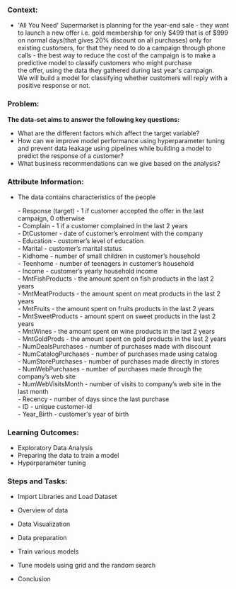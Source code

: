### **Context:**

-   'All You Need' Supermarket is planning for the year-end sale - they want to launch a new offer i.e. gold membership for only $499 that is of $999 on normal days(that gives 20% discount on all purchases) only for existing customers, for that they need to do a campaign through phone calls - the best way to reduce the cost of the campaign is to make a predictive model to classify customers who might purchase  
    the offer, using the data they gathered during last year's campaign.  
    We will build a model for classifying whether customers will reply with a positive response or not.

### **Problem:**

**The data-set aims to answer the following key questions:**

-   What are the different factors which affect the target variable?
-   How can we improve model performance using hyperparameter tuning and prevent data leakage using pipelines while building a model to predict the response of a customer? 
-   What business recommendations can we give based on the analysis?

### Attribute Information:

-   The data contains characteristics of the people
    
    \- Response (target) - 1 if customer accepted the offer in the last campaign, 0 otherwise  
    \- Complain - 1 if a customer complained in the last 2 years  
    \- DtCustomer - date of customer’s enrolment with the company  
    \- Education - customer’s level of education  
    \- Marital - customer’s marital status  
    \- Kidhome - number of small children in customer’s household  
    \- Teenhome - number of teenagers in customer’s household  
    \- Income - customer’s yearly household income  
    \- MntFishProducts - the amount spent on fish products in the last 2 years  
    \- MntMeatProducts - the amount spent on meat products in the last 2 years  
    \- MntFruits - the amount spent on fruits products in the last 2 years  
    \- MntSweetProducts - amount spent on sweet products in the last 2 years  
    \- MntWines - the amount spent on wine products in the last 2 years  
    \- MntGoldProds - the amount spent on gold products in the last 2 years  
    \- NumDealsPurchases - number of purchases made with discount  
    \- NumCatalogPurchases - number of purchases made using catalog  
    \- NumStorePurchases - number of purchases made directly in stores  
    \- NumWebPurchases - number of purchases made through the company’s web site  
    \- NumWebVisitsMonth - number of visits to company’s web site in the last month  
    \- Recency - number of days since the last purchase  
    \- ID - unique customer-id  
    \- Year\_Birth - customer's year of birth

### **Learning Outcomes:**

-   Exploratory Data Analysis
-   Preparing the data to train a model
-   Hyperparameter tuning

### **Steps and Tasks:**

-   Import Libraries and Load Dataset

-   Overview of data
-   Data Visualization

-   Data preparation
-   Train various models
-   Tune models using grid and the random search

-   Conclusion
